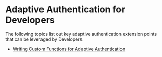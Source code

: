 # Adaptive Authentication for Developers

The following topics list out key adaptive authentication extension
points that can be leveraged by Developers.

-   [Writing Custom Functions for Adaptive
    Authentication](_Writing_Custom_Functions_for_Adaptive_Authentication_)
